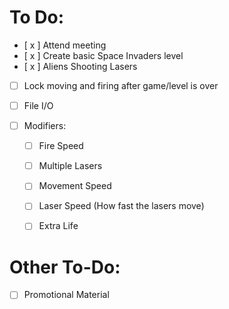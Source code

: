 # To Do:
- [ x ] Attend meeting
- [ x ] Create basic Space Invaders level
- [ x ] Aliens Shooting Lasers
- [ ] Lock moving and firing after game/level is over

- [ ] File I/O

- [ ] Modifiers:
  - [ ] Fire Speed
  - [ ] Multiple Lasers
  - [ ] Movement Speed
  - [ ] Laser Speed (How fast the lasers move)
  - [ ] Extra Life


# Other To-Do:

- [ ] Promotional Material